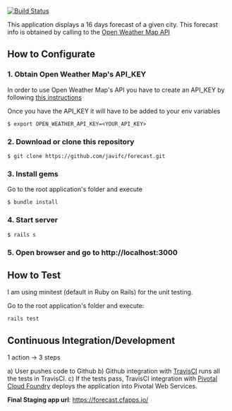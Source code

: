 
[![Build Status](https://travis-ci.org/javifc/forecast.svg?branch=master)](https://travis-ci.org/javifc/forecast)

This application displays a 16 days forecast of a given city. 
This forecast info is obtained by calling to the [Open Weather Map API](http://openweathermap.org/forecast16)


## How to Configurate 

### 1. Obtain Open Weather Map's API_KEY 

In order to use Open Weather Map's API you have to create an API_KEY by following [this instructions](http://openweathermap.org/appid) 

Once you have the API_KEY it will have to be added to your env variables

```
$ export OPEN_WEATHER_API_KEY=<YOUR_API_KEY>
```

### 2. Download or clone this repository 

```
$ git clone https://github.com/javifc/forecast.git
```

### 3. Install gems

Go to the root application's folder and execute

```
$ bundle install
```

### 4. Start server

```
$ rails s
```

### 5. Open browser and go to http://localhost:3000


## How to Test 

I am using minitest (default in Ruby on Rails) for the unit testing. 

Go to the root application's folder and execute:

```shell
rails test
```

## Continuous Integration/Development

1 action -> 3 steps

a) User pushes code to Github
b) Github integration with [TravisCI](https://travis-ci.org) runs all the tests in TravisCI.
c) If the tests pass, TravisCI integration with [Pivotal Cloud Foundry](https://pivotal.io/platform) deploys the application into Pivotal Web Services.

**Final Staging app url**: https://forecast.cfapps.io/
